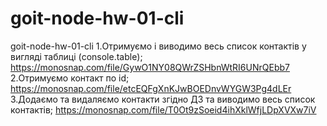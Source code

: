# goit-node-hw-01-cli
goit-node-hw-01-cli
1.Отримуємо і виводимо весь список контактів у вигляді таблиці (console.table);
https://monosnap.com/file/GywO1NY08QWrZSHbnWtRI6UNrQEbb7
2.Отримуємо контакт по id;
https://monosnap.com/file/etcEQFgXnKJwBOEDnvWYGW3Pg4dLEr
3.Додаємо та видаляємо контакти згідно ДЗ та виводимо весь список контактів;
https://monosnap.com/file/T0Ot9zSoeid4ihXklWfjLDpXVXw7iV

